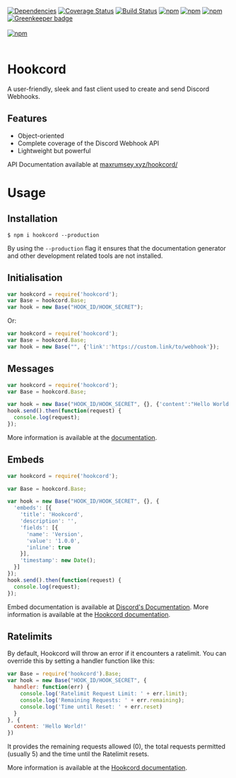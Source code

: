 [![Dependencies](https://img.shields.io/david/maxrumsey/hookcord.svg)](https://david-dm.org/maxrumsey/hookcord)
[![Coverage Status](https://coveralls.io/repos/github/maxrumsey/hookcord/badge.svg?branch=master)](https://coveralls.io/github/maxrumsey/hookcord?branch=master)
[![Build Status](https://travis-ci.org/maxrumsey/hookcord.svg?branch=master)](https://travis-ci.org/maxrumsey/hookcord)
[![npm](https://img.shields.io/npm/v/hookcord.svg)](https://npmjs.org/package/hookcord)
[![npm](https://img.shields.io/npm/l/hookcord.svg)](https://npmjs.org/package/hookcord)
[![npm](https://img.shields.io/github/issues/maxrumsey/hookcord.svg)](https://github.com/maxrumsey/hookcord)
[![Greenkeeper badge](https://badges.greenkeeper.io/maxrumsey/hookcord.svg)](https://greenkeeper.io/)
<br><br>
[![npm](https://nodei.co/npm/hookcord.png?downloads=true&downloadRank=true&stars=true)](https://nodei.co/npm/hookcord/) 
<br><br>
# Hookcord
A user-friendly, sleek and fast client used to create and send Discord Webhooks.
## Features
* Object-oriented
* Complete coverage of the Discord Webhook API
* Lightweight but powerful

API Documentation available at [maxrumsey.xyz/hookcord/](https://maxrumsey.xyz/hookcord)
# Usage
## Installation
```
$ npm i hookcord --production
```
By using the `--production` flag it ensures that the documentation generator and other development related tools are not installed.
## Initialisation
```javascript
var hookcord = require('hookcord');
var Base = hookcord.Base;
var hook = new Base("HOOK_ID/HOOK_SECRET");
```
Or:
```javascript
var hookcord = require('hookcord');
var Base = hookcord.Base;
var hook = new Base("", {'link':'https://custom.link/to/webhook'});
```
## Messages
```javascript
var hookcord = require('hookcord');
var Base = hookcord.Base;

var hook = new Base("HOOK_ID/HOOK_SECRET", {}, {'content':"Hello World!"});
hook.send().then(function(request) {
  console.log(request);
});
```
More information is available at the [documentation](https://maxrumsey.xyz/hookcord/?api).
## Embeds
```javascript
var hookcord = require('hookcord');

var Base = hookcord.Base;

var hook = new Base("HOOK_ID/HOOK_SECRET", {}, {
  'embeds': [{
    'title': 'Hookcord',
    'description': '',
    'fields': [{
      'name': 'Version',
      'value': '1.0.0',
      'inline': true
    }],
    'timestamp': new Date();
  }]
});
hook.send().then(function(request) {
  console.log(request);
});
```
Embed documentation is available at [Discord's Documentation](https://discordapp.com/developers/docs/resources/channel#embed-object).
More information is available at the [Hookcord documentation](https://maxrumsey.xyz/hookcord/?api).

## Ratelimits
By default, Hookcord will throw an error if it encounters a ratelimit. You can override this by setting a handler function like this:
```javascript
var Base = require('hookcord').Base;
var hook = new Base("HOOK_ID/HOOK_SECRET", {
  handler: function(err) {
    console.log('Ratelimit Request Limit: ' + err.limit);
    console.log('Remaining Requests: ' + err.remaining);
    console.log('Time until Reset: ' + err.reset)
  }
}, {
  content: 'Hello World!'
})
```
It provides the remaining requests allowed (0), the total requests permitted (usually 5) and the time until the Ratelimit resets.

More information is available at the [Hookcord documentation](https://maxrumsey.xyz/hookcord/?api).
